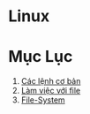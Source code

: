 # Linux
 
# Mục Lục
1. [Các lệnh cơ bản](./Contents/Basic_Commands.md)
1. [Làm việc với file](./Contents/Working_With_Files.md)
1. [File-System](./Contents/FileSystem.md)